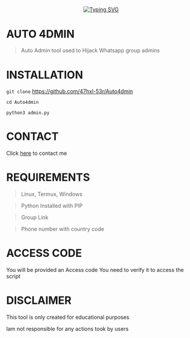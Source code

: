 ## <!-- Typing SVG -->
<p align="center">
    <a href="https://github.com/47hxl-53r">
        <img
src="https://readme-typing-svg.herokuapp.com/?size=35&width=800&lines=Auto+4dmin+by+47hx1-53r"
            alt="Typing SVG"
        />
    </a>
</p>

# AUTO 4DMIN
> Auto Admin tool used to Hijack Whatsapp group admins
# INSTALLATION
`git clone` https://github.com/47hxl-53r/Auto4dmin

`cd Auto4dmin`

`python3 admin.py`

# CONTACT
Click [here](https://wa.me/+40747777738) to contact me

# REQUIREMENTS
> Linux, Termux, Windows

> Python Installed with PIP

> Group Link

> Phone number with country code

# ACCESS CODE
You will be provided an Access code
You need to verify it to access the script

# DISCLAIMER
This tool is only created for educational purposes

Iam not responsible for any actions took by users


